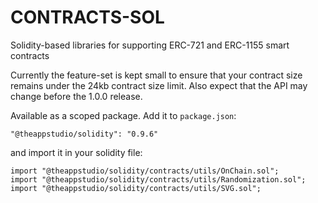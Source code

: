 # CONTRACTS-SOL

Solidity-based libraries for supporting ERC-721 and ERC-1155 smart contracts

Currently the feature-set is kept small to ensure that your contract size remains under the 24kb contract size limit. Also expect that the API may change before the 1.0.0 release.

Available as a scoped package. Add it to `package.json`:

```
"@theappstudio/solidity": "0.9.6"
```

and import it in your solidity file:

```
import "@theappstudio/solidity/contracts/utils/OnChain.sol";
import "@theappstudio/solidity/contracts/utils/Randomization.sol";
import "@theappstudio/solidity/contracts/utils/SVG.sol";
```
